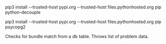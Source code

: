 pip3 install --trusted-host pypi.org --trusted-host files.pythonhosted.org pip python-decouple

pip3 install --trusted-host pypi.org --trusted-host files.pythonhosted.org pip psycopg2


Checks for bundle match from a db table. Throws list of problem data.
